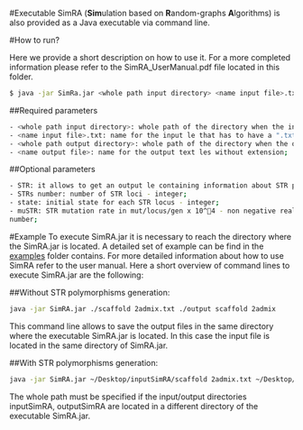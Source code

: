 #Executable
SimRA (**Sim**ulation based on **R**andom-graphs **A**lgorithms)  is also provided as a Java executable via command line.


#How to run?

Here we provide a short description on how to use it. For a more completed information please refer to the SimRA_UserManual.pdf file located in this folder.


```sh
$ java -jar SimRa.jar <whole path input directory> <name input file>.txt <whole path output directory> <name output file> [-STR <STRs number> <state> <muSTR>]
```

##Required parameters

```sh
- <whole path input directory>: whole path of the directory when the input le is stored;
- <name input file>.txt: name for the input le that has to have a ".txt" extension;
- <whole path output directory>: whole path of the directory when the output les will be saved. The output directory must be created by the user before executing SimRA;
- <name output file>: name for the output text les without extension;
```

##Optional parameters

```sh
- STR: it allows to get an output le containing information about STR polymorphisms;
- STRs number: number of STR loci - integer;
- state: initial state for each STR locus - integer;
- muSTR: STR mutation rate in mut/locus/gen x 10^􀀀4 - non negative real
number;
```

#Example
To execute SimRA.jar it is necessary to reach the directory where the SimRA.jar is located. A detailed set of example can be find in the [examples](https://github.com/ComputationalGenomics/SimRA/tree/master/binary/examples) folder contains. For more detailed information about how to use SimRA refer to the user manual.  Here a short overview of command lines to execute SimRA.jar are the following:

##Without STR polymorphisms generation:
```sh
java -jar SimRA.jar ./scaffold 2admix.txt ./output scaffold 2admix
```
This command line allows to save the output files in the same directory where the executable SimRA.jar is located. In this case the input file is located in the same directory of SimRA.jar.

##With STR polymorphisms generation:

```sh
java -jar SimRA.jar ~/Desktop/inputSimRA/scaffold 2admix.txt ~/Desktop/outputSimRA/output scaffold 2admix -STR 40 10 6.9
```
The whole path must be specified if the input/output directories inputSimRA, outputSimRA are located in a different directory of the executable SimRA.jar.

